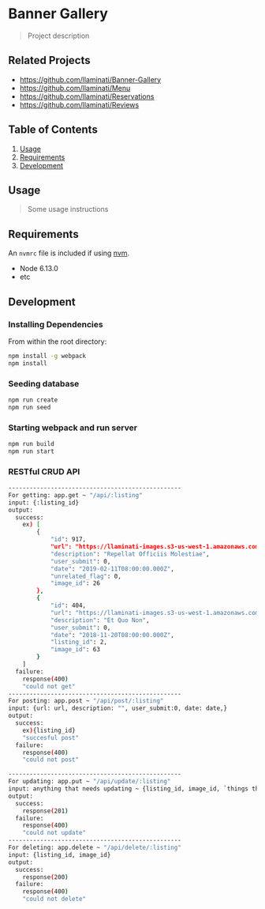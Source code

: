 # Banner Gallery

> Project description

## Related Projects

  - https://github.com/llaminati/Banner-Gallery
  - https://github.com/llaminati/Menu
  - https://github.com/llaminati/Reservations
  - https://github.com/llaminati/Reviews

## Table of Contents

1. [Usage](#Usage)
1. [Requirements](#requirements)
1. [Development](#development)

## Usage

> Some usage instructions

## Requirements

An `nvmrc` file is included if using [nvm](https://github.com/creationix/nvm).

- Node 6.13.0
- etc

## Development

### Installing Dependencies

From within the root directory:

```sh
npm install -g webpack
npm install
```

### Seeding database

```sh
npm run create
npm run seed
```

### Starting webpack and run server

```sh
npm run build
npm run start
```

### RESTful CRUD API
```sh
-------------------------------------------------
For getting: app.get ~ "/api/:listing"
input: {:listing_id}
output:
  success:
    ex) [
        {
            "id": 917,
            "url": "https://llaminati-images.s3-us-west-1.amazonaws.com/26.jpg",
            "description": "Repellat Officiis Molestiae",
            "user_submit": 0,
            "date": "2019-02-11T08:00:00.000Z",
            "unrelated_flag": 0,
            "image_id": 26
        },
        {
            "id": 404,
            "url": "https://llaminati-images.s3-us-west-1.amazonaws.com/63.jpg",
            "description": "Et Quo Non",
            "user_submit": 0,
            "date": "2018-11-20T08:00:00.000Z",
            "listing_id": 2,
            "image_id": 63
        }
    ]
  failure:
    response(400)
    "could not get"
-------------------------------------------------
For posting: app.post ~ "/api/post/:listing"
input: {url: url, description: "", user_submit:0, date: date,}
output:
  success:
    ex){listing_id}
    "succesful post"
  failure:
    response(400)
    "could not post"

-------------------------------------------------
For updating: app.put ~ "/api/update/:listing"
input: anything that needs updating ~ {listing_id, image_id, `things that need updating`}
output:
  success:
    response(201)
  failure:
    response(400)
    "could not update"
-------------------------------------------------
For deleting: app.delete ~ "/api/delete/:listing"
input: {listing_id, image_id}
output:
  success:
    response(200)
  failure:
    response(400)
    "could not delete"
```